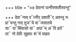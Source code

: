 +++
title = "०७ देवानां पत्नीरुशतीरवन्तु"

+++
देवा᳓नाम् प᳓त्नीर् उशती᳓र् अवन्तु नः  
प्रा᳓वन्तु नस् तुज᳓ये वा᳓जसातये  
याः᳓ पा᳓र्थिवासो या᳓ अपा᳓म् अ᳓पि व्रते᳓  
ता᳓ नो देवीः सुहवाः श᳓र्म यछत